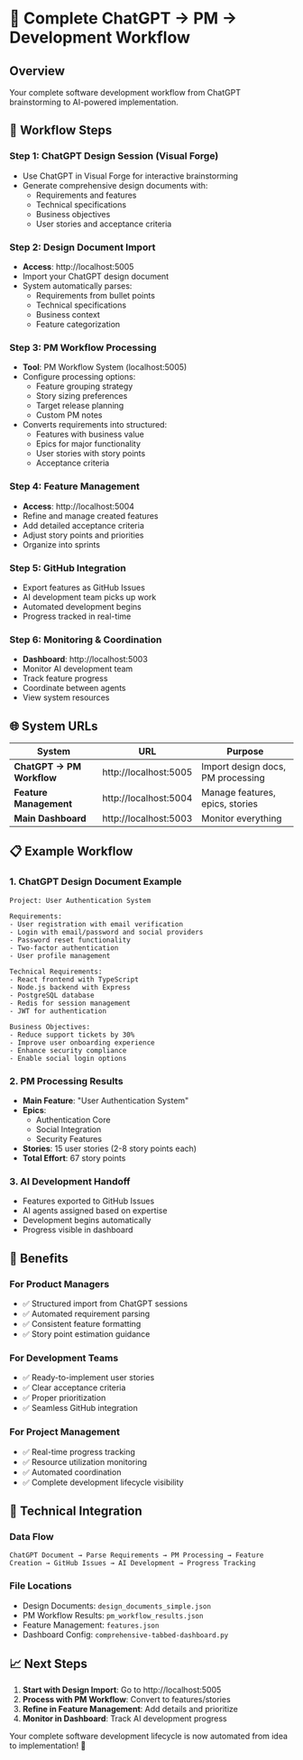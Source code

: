 # 🎯 Complete ChatGPT → PM → Development Workflow

## Overview
Your complete software development workflow from ChatGPT brainstorming to AI-powered implementation.

## 🔄 Workflow Steps

### Step 1: ChatGPT Design Session (Visual Forge)
- Use ChatGPT in Visual Forge for interactive brainstorming
- Generate comprehensive design documents with:
  - Requirements and features
  - Technical specifications
  - Business objectives
  - User stories and acceptance criteria

### Step 2: Design Document Import
- **Access**: http://localhost:5005
- Import your ChatGPT design document
- System automatically parses:
  - Requirements from bullet points
  - Technical specifications
  - Business context
  - Feature categorization

### Step 3: PM Workflow Processing
- **Tool**: PM Workflow System (localhost:5005)
- Configure processing options:
  - Feature grouping strategy
  - Story sizing preferences
  - Target release planning
  - Custom PM notes
- Converts requirements into structured:
  - Features with business value
  - Epics for major functionality
  - User stories with story points
  - Acceptance criteria

### Step 4: Feature Management
- **Access**: http://localhost:5004
- Refine and manage created features
- Add detailed acceptance criteria
- Adjust story points and priorities
- Organize into sprints

### Step 5: GitHub Integration
- Export features as GitHub Issues
- AI development team picks up work
- Automated development begins
- Progress tracked in real-time

### Step 6: Monitoring & Coordination
- **Dashboard**: http://localhost:5003
- Monitor AI development team
- Track feature progress
- Coordinate between agents
- View system resources

## 🌐 System URLs

| System | URL | Purpose |
|--------|-----|---------|
| **ChatGPT → PM Workflow** | http://localhost:5005 | Import design docs, PM processing |
| **Feature Management** | http://localhost:5004 | Manage features, epics, stories |
| **Main Dashboard** | http://localhost:5003 | Monitor everything |

## 📋 Example Workflow

### 1. ChatGPT Design Document Example
```
Project: User Authentication System

Requirements:
- User registration with email verification
- Login with email/password and social providers
- Password reset functionality
- Two-factor authentication
- User profile management

Technical Requirements:
- React frontend with TypeScript
- Node.js backend with Express
- PostgreSQL database
- Redis for session management
- JWT for authentication

Business Objectives:
- Reduce support tickets by 30%
- Improve user onboarding experience
- Enhance security compliance
- Enable social login options
```

### 2. PM Processing Results
- **Main Feature**: "User Authentication System"
- **Epics**: 
  - Authentication Core
  - Social Integration
  - Security Features
- **Stories**: 15 user stories (2-8 story points each)
- **Total Effort**: 67 story points

### 3. AI Development Handoff
- Features exported to GitHub Issues
- AI agents assigned based on expertise
- Development begins automatically
- Progress visible in dashboard

## 🚀 Benefits

### For Product Managers
- ✅ Structured import from ChatGPT sessions
- ✅ Automated requirement parsing
- ✅ Consistent feature formatting
- ✅ Story point estimation guidance

### For Development Teams
- ✅ Ready-to-implement user stories
- ✅ Clear acceptance criteria
- ✅ Proper prioritization
- ✅ Seamless GitHub integration

### For Project Management
- ✅ Real-time progress tracking
- ✅ Resource utilization monitoring
- ✅ Automated coordination
- ✅ Complete development lifecycle visibility

## 🔧 Technical Integration

### Data Flow
```
ChatGPT Document → Parse Requirements → PM Processing → Feature Creation → GitHub Issues → AI Development → Progress Tracking
```

### File Locations
- Design Documents: `design_documents_simple.json`
- PM Workflow Results: `pm_workflow_results.json`
- Feature Management: `features.json`
- Dashboard Config: `comprehensive-tabbed-dashboard.py`

## 📈 Next Steps

1. **Start with Design Import**: Go to http://localhost:5005
2. **Process with PM Workflow**: Convert to features/stories
3. **Refine in Feature Management**: Add details and prioritize
4. **Monitor in Dashboard**: Track AI development progress

Your complete software development lifecycle is now automated from idea to implementation! 🎉
